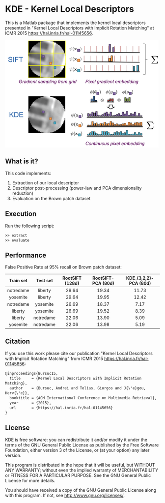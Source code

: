 # KDE - Kernel Local Descriptors

This is a Matlab package that implements the kernel local descriptors presented in "Kernel Local Descriptors with Implicit Rotation Matching" at ICMR 2015 <https://hal.inria.fr/hal-01145656>. 

<img src="imgs/kde_teaser.png" height="350"/>

## What is it?
This code implements:

1. Extraction of our local descriptor
2. Descriptor post-processing (power-law and PCA dimensionality reduction)
3. Evaluation on the Brown patch dataset

## Execution
Run the following script:

```
>> extract
>> evaluate
```

## Performance
False Positive Rate at 95% recall on Brown patch dataset:

|Train set | Test set | RootSIFT (128d) | RootSIFT-PCA (80d) | KDE_{3,2,2}-PCA (80d) |
|:---:|:---:|:---:|:---:|:---:|
|notredame | liberty| 29.64 | 19.34| 11.73|
|yosemite |liberty | 29.64| 19.95 |12.42 |
|notredame | yosemite | 26.69| 18.37|7.17 |
|liberty | yosemite| 26.69| 19.52| 8.39|
|liberty | notredame | 22.06|13.90 | 5.09|
|yosemite |notredame | 22.06| 13.98| 5.19|


## Citation

If you use this work please cite our publication  "Kernel Local Descriptors with Implicit Rotation Matching" from ICMR 2015 <https://hal.inria.fr/hal-01145656>: 

```
@inproceedings{Bursuc15,
  title     = {Kernel Local Descriptors with Implicit Rotation Matching},
  author    = {Bursuc, Andrei and Tolias, Giorgos and J{\'e}gou, Herv{\'e}},
  booktitle = {ACM International Conference on Multimedia Retrieval},
  year      = {2015},
  url       = {https://hal.inria.fr/hal-01145656}
}
```

## License

KDE is free software: you can redistribute it and/or modify it under the terms of the GNU General Public License as published by the Free Software Foundation, either version 3 of the License, or (at your option) any later version.

This program is distributed in the hope that it will be useful, but WITHOUT ANY WARRANTY; without even the implied warranty of MERCHANTABILITY or FITNESS FOR A PARTICULAR PURPOSE.  See the GNU General Public License for more details.

You should have received a copy of the GNU General Public License along with this program.  If not, see <http://www.gnu.org/licenses/>.
